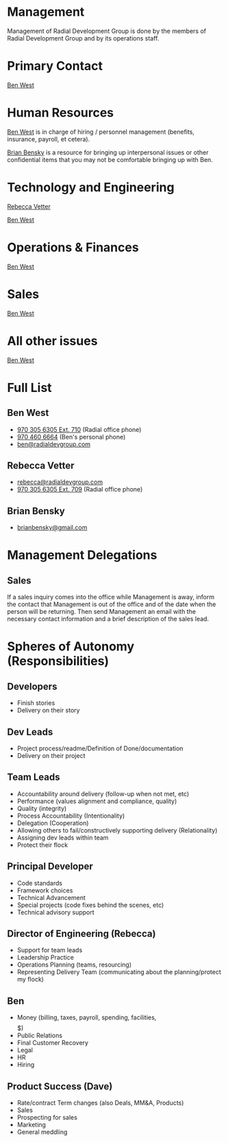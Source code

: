 # Management
Management of Radial Development Group is done by the members of Radial Development Group and by its operations staff.

# Primary Contact
[Ben West](#ben-west)

# Human Resources
[Ben West](#ben-west) is in charge of hiring / personnel management (benefits, insurance, payroll, et cetera).

[Brian Bensky](#brian-bensky) is a resource for bringing up interpersonal issues or other confidential items that you may not be comfortable bringing up with Ben.

# Technology and Engineering
[Rebecca Vetter](#rebecca-vetter)

[Ben West](#ben-west)

# Operations & Finances
[Ben West](#ben-west)

# Sales
[Ben West](#ben-west)

# All other issues
[Ben West](#ben-west)

# Full List
## Ben West
  - [970 305 6305 Ext. 710](tel:9703056305) (Radial office phone)
  - [970 460 6664](tel:9704606664) (Ben's personal phone)
  - [ben@radialdevgroup.com](mailto:ben@radialdevgroup.com)

## Rebecca Vetter
  - [rebecca@radialdevgroup.com](mailto:rebecca@radialdevgroup.com)
  - [970 305 6305 Ext. 709](tel:9703056305) (Radial office phone)

## Brian Bensky
  - [brianbensky@gmail.com](mailto:brianbensky@gmail.com)

# Management Delegations
## Sales
If a sales inquiry comes into the office while Management is away, inform the contact that Management is out of the office and of the date when the person will be returning. Then send Management an email with the necessary contact information and a brief description of the sales lead.

# Spheres of Autonomy (Responsibilities)

## Developers
- Finish stories
- Delivery on their story

## Dev Leads
- Project process/readme/Definition of Done/documentation
- Delivery on their project

## Team Leads
- Accountability around delivery (follow-up when not met, etc)
- Performance (values alignment and compliance, quality)
- Quality (integrity)
- Process Accountability (Intentionality)
- Delegation (Cooperation)
- Allowing others to fail/constructively supporting delivery (Relationality)
- Assigning dev leads within team
- Protect their flock

## Principal Developer
- Code standards
- Framework choices
- Technical Advancement
- Special projects (code fixes behind the scenes, etc)
- Technical advisory support

## Director of Engineering (Rebecca)
- Support for team leads
- Leadership Practice
- Operations Planning (teams, resourcing)
- Representing Delivery Team (communicating about the planning/protect my flock)

## Ben
- Money (billing, taxes, payroll, spending, facilities, $$$$$)
- Public Relations
- Final Customer Recovery
- Legal
- HR
- Hiring

## Product Success (Dave)
- Rate/contract Term changes (also Deals, MM&A, Products)
- Sales
- Prospecting for sales
- Marketing
- General meddling
